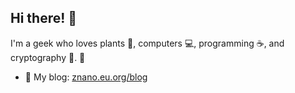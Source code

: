 ## Hi there! :wave:

I'm a geek who loves plants :seedling:, computers :computer:, programming :coffee:, and cryptography :key:. :crocodile: ‌

- :page_with_curl: My blog: [znano.eu.org/blog](https://znano.eu.org/blog)

